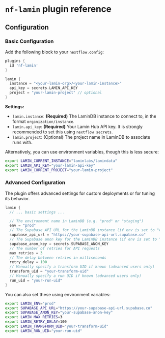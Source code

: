 # `nf-lamin` plugin reference

## Configuration

### Basic Configuration

Add the following block to your `nextflow.config`:

```groovy
plugins {
  id 'nf-lamin'
}

lamin {
  instance = "<your-lamin-org>/<your-lamin-instance>"
  api_key = secrets.LAMIN_API_KEY
  project = "your-lamin-project" // optional
}
```

**Settings:**

- `lamin.instance`: **(Required)** The LaminDB instance to connect to, in the format `organization/instance`.
- `lamin.api_key`: **(Required)** Your Lamin Hub API key. It is strongly recommended to set this using `nextflow secrets`.
- `lamin.project`: (Optional) The project name in LaminDB to associate runs with.

Alternatively, you can use environment variables, though this is less secure:

```bash
export LAMIN_CURRENT_INSTANCE="laminlabs/lamindata"
export LAMIN_API_KEY="your-lamin-api-key"
export LAMIN_CURRENT_PROJECT="your-lamin-project"
```

### Advanced Configuration

The plugin offers advanced settings for custom deployments or for tuning its behavior.

```groovy
lamin {
  // ... basic settings ...

  // The environment name in LaminDB (e.g. "prod" or "staging")
  env = "prod"
  // The Supabase API URL for the LaminDB instance (if env is set to "custom")
  supabase_api_url = "https://your-supabase-api-url.supabase.co"
  // The Supabase anon key for the LaminDB instance (if env is set to "custom")
  supabase_anon_key = secrets.SUPABASE_ANON_KEY
  // The number of retries for API requests
  max_retries = 3
  // The delay between retries in milliseconds
  retry_delay = 100
  // Manually specify a transform UID if known (advanced users only)
  transform_uid = "your-transform-uid"
  // Manually specify a run UID if known (advanced users only)
  run_uid = "your-run-uid"
}
```

You can also set these using environment variables:

```bash
export LAMIN_ENV="prod"
export SUPABASE_API_URL="https://your-supabase-api-url.supabase.co"
export SUPABASE_ANON_KEY="your-supabase-anon-key"
export LAMIN_MAX_RETRIES=3
export LAMIN_RETRY_DELAY=100
export LAMIN_TRANSFORM_UID="your-transform-uid"
export LAMIN_RUN_UID="your-run-uid"
```
